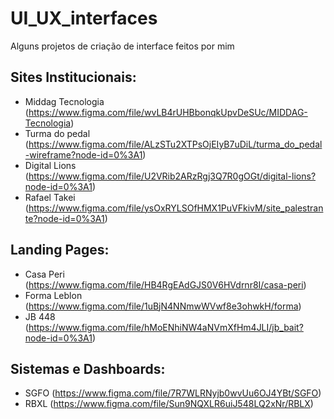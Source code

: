 # UI_UX_interfaces
Alguns projetos de criação de interface feitos por mim

## Sites Institucionais:
* Middag Tecnologia (https://www.figma.com/file/wvLB4rUHBbonqkUpvDeSUc/MIDDAG-Tecnologia)
* Turma do pedal (https://www.figma.com/file/ALzSTu2XTPsOjEIyB7uDiL/turma_do_pedal-wireframe?node-id=0%3A1)
* Digital Lions (https://www.figma.com/file/U2VRib2ARzRgj3Q7R0gOGt/digital-lions?node-id=0%3A1)
* Rafael Takei (https://www.figma.com/file/ysOxRYLSOfHMX1PuVFkivM/site_palestrante?node-id=0%3A1)

## Landing Pages:
* Casa Peri (https://www.figma.com/file/HB4RgEAdGJS0V6HVdrnr8I/casa-peri)
* Forma Leblon (https://www.figma.com/file/1uBjN4NNmwWVwf8e3ohwkH/forma)
* JB 448 (https://www.figma.com/file/hMoENhiNW4aNVmXfHm4JLI/jb_bait?node-id=0%3A1)

## Sistemas e Dashboards:
* SGFO (https://www.figma.com/file/7R7WLRNyjb0wvUu6OJ4YBt/SGFO)
* RBXL (https://www.figma.com/file/Sun9NQXLR6uiJ548LQ2xNr/RBLX)
